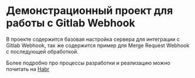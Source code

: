 # Демонстрационный проект для работы с Gitlab Webhook

В проекте содержится базовая настройка сервера для интеграции с Gitlab Webhook, так же содержится пример для Merge Request Webhook с последующей обработкой.

Более подробно про процессы разработки и реализацию можно почитать на [Habr](https://habr.com/ru/companies/skbkontur/articles/856374/)